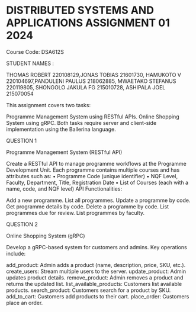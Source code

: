 # DISTRIBUTED SYSTEMS AND APPLICATIONS ASSIGNMENT 01 2024

Course Code: DSA612S

STUDENT NAMES :

THOMAS ROBERT 220108129,JONAS TOBIAS 21601730, HAMUKOTO V 220104697,PANDULENI PAULUS 218062885, MWAETAKO STEFANUS 220119805, SHONGOLO JAKULA FG 215010728, ASHIPALA JOEL 215070054

This assignment covers two tasks:

Programme Management System using RESTful APIs.
Online Shopping System using gRPC. Both tasks require server and client-side implementation using the Ballerina language.

QUESTION 1

Programme Management System (RESTful API)

Create a RESTful API to manage programme workflows at the Programme Development Unit. Each programme contains multiple courses and has attributes such as: • Programme Code (unique identifier) • NQF Level, Faculty, Department, Title, Registration Date • List of Courses (each with a name, code, and NQF level) API Functionalities:

Add a new programme.
List all programmes.
Update a programme by code.
Get programme details by code.
Delete a programme by code.
List programmes due for review.
List programmes by faculty.


QUESTION 2

Online Shopping System (gRPC)

Develop a gRPC-based system for customers and admins. Key operations include:

add_product: Admin adds a product (name, description, price, SKU, etc.).
create_users: Stream multiple users to the server.
update_product: Admin updates product details.
remove_product: Admin removes a product and returns the updated list.
list_available_products: Customers list available products.
search_product: Customers search for a product by SKU.
add_to_cart: Customers add products to their cart.
place_order: Customers place an order.
